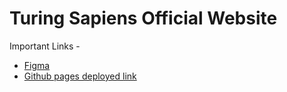 # Turing Sapiens Official Website 

Important Links -

<ul>
<li>
  <a href="https://www.figma.com/file/4rI11U8Bp82Qu5lalKlYNj/TS-WEBSITE?node-id=9%3A4">
  Figma
  </a>  
 </li>
  <li>
  <a href="">
  Github pages deployed link
  </a>
  </li>

</ul>
